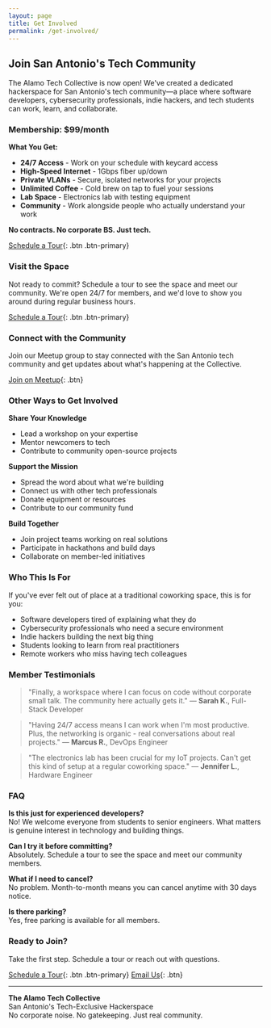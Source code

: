 ```yaml
---
layout: page
title: Get Involved
permalink: /get-involved/
---
```


## Join San Antonio's Tech Community

The Alamo Tech Collective is now open! We've created a dedicated hackerspace for San Antonio's tech community—a place where software developers, cybersecurity professionals, indie hackers, and tech students can work, learn, and collaborate.

### Membership: $99/month

**What You Get:**
- **24/7 Access** - Work on your schedule with keycard access
- **High-Speed Internet** - 1Gbps fiber up/down
- **Private VLANs** - Secure, isolated networks for your projects
- **Unlimited Coffee** - Cold brew on tap to fuel your sessions
- **Lab Space** - Electronics lab with testing equipment
- **Community** - Work alongside people who actually understand your work

**No contracts. No corporate BS. Just tech.**

[Schedule a Tour](https://hello.alamotechcollective.com/book/tour){: .btn .btn-primary}

### Visit the Space

Not ready to commit? Schedule a tour to see the space and meet our community. We're open 24/7 for members, and we'd love to show you around during regular business hours.

[Schedule a Tour](https://hello.alamotechcollective.com/book/tour){: .btn .btn-primary}

### Connect with the Community

Join our Meetup group to stay connected with the San Antonio tech community and get updates about what's happening at the Collective.

[Join on Meetup](https://www.meetup.com/alamotechcollective/){: .btn}

### Other Ways to Get Involved

**Share Your Knowledge**
- Lead a workshop on your expertise
- Mentor newcomers to tech
- Contribute to community open-source projects

**Support the Mission**
- Spread the word about what we're building
- Connect us with other tech professionals
- Donate equipment or resources
- Contribute to our community fund

**Build Together**
- Join project teams working on real solutions
- Participate in hackathons and build days
- Collaborate on member-led initiatives

### Who This Is For

If you've ever felt out of place at a traditional coworking space, this is for you:
- Software developers tired of explaining what they do
- Cybersecurity professionals who need a secure environment
- Indie hackers building the next big thing
- Students looking to learn from real practitioners
- Remote workers who miss having tech colleagues

### Member Testimonials

> "Finally, a workspace where I can focus on code without corporate small talk. The community here actually gets it."
> — **Sarah K.**, Full-Stack Developer

> "Having 24/7 access means I can work when I'm most productive. Plus, the networking is organic - real conversations about real projects."
> — **Marcus R.**, DevOps Engineer

> "The electronics lab has been crucial for my IoT projects. Can't get this kind of setup at a regular coworking space."
> — **Jennifer L.**, Hardware Engineer

### FAQ

**Is this just for experienced developers?**  
No! We welcome everyone from students to senior engineers. What matters is genuine interest in technology and building things.

**Can I try it before committing?**  
Absolutely. Schedule a tour to see the space and meet our community members.

**What if I need to cancel?**  
No problem. Month-to-month means you can cancel anytime with 30 days notice.

**Is there parking?**  
Yes, free parking is available for all members.

### Ready to Join?

Take the first step. Schedule a tour or reach out with questions.

[Schedule a Tour](https://hello.alamotechcollective.com/book/tour){: .btn .btn-primary}
[Email Us](mailto:brandon@alamotechcollective.com){: .btn}

---

**The Alamo Tech Collective**  
San Antonio's Tech-Exclusive Hackerspace  
No corporate noise. No gatekeeping. Just real community.